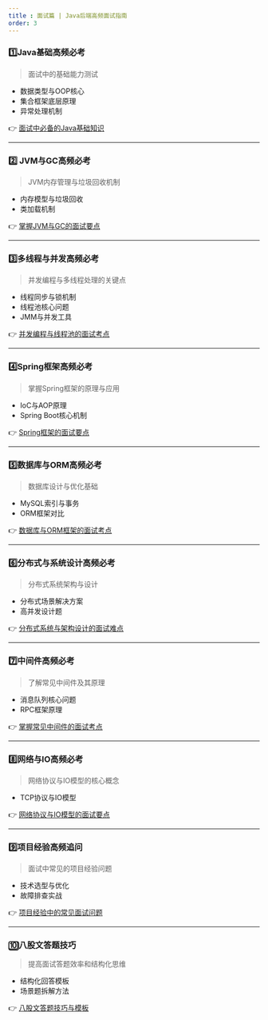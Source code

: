 ```yaml
---
title : 面试篇 | Java后端高频面试指南
order: 3
---
```


### 1️⃣**Java基础高频必考**

> 面试中的基础能力测试

- 数据类型与OOP核心
- 集合框架底层原理
- 异常处理机制

👉 [面试中必备的Java基础知识](/2.面试篇/1.Java基础高频必考/1.数据类型与OOP核心.html)

------

### 2️⃣ **JVM与GC高频必考**

> JVM内存管理与垃圾回收机制

- 内存模型与垃圾回收
- 类加载机制

👉 [掌握JVM与GC的面试要点](/2.面试篇/2.JVM与GC高频必考/1.内存模型与垃圾回收.html)

------

### 3️⃣**多线程与并发高频必考**

> 并发编程与多线程处理的关键点

- 线程同步与锁机制
- 线程池核心问题
- JMM与并发工具

👉 [并发编程与线程池的面试考点](/2.面试篇/3.多线程与并发高频必考/1.线程同步与锁机制.html)

------

### 4️⃣**Spring框架高频必考**

> 掌握Spring框架的原理与应用

- IoC与AOP原理
- Spring Boot核心机制

👉 [Spring框架的面试要点](/2.面试篇/4.Spring框架高频必考/1.IoC与AOP原理.html)

------

### 5️⃣**数据库与ORM高频必考**

> 数据库设计与优化基础

- MySQL索引与事务
- ORM框架对比

👉 [数据库与ORM框架的面试考点](/2.面试篇/5.数据库与ORM高频必考/1.MySQL索引与事务.html)

------

### 6️⃣**分布式与系统设计高频必考**

> 分布式系统架构与设计

- 分布式场景解决方案
- 高并发设计题

👉 [分布式系统与架构设计的面试难点](/2.面试篇/6.分布式与系统设计高频必考/1.分布式场景解决方案.html)

------

### 7️⃣**中间件高频必考**

> 了解常见中间件及其原理

- 消息队列核心问题
- RPC框架原理

👉 [掌握常见中间件的面试考点](/2.面试篇/7.中间件高频必考/1.消息队列核心问题.html)

------

### 8️⃣**网络与IO高频必考**

> 网络协议与IO模型的核心概念

- TCP协议与IO模型

👉 [网络协议与IO模型的面试要点](/2.面试篇/8.网络与IO高频必考/1.TCP协议与IO模型.html)

------

### 9️⃣**项目经验高频追问**

> 面试中常见的项目经验问题

- 技术选型与优化
- 故障排查实战

👉 [项目经验中的常见面试问题](/2.面试篇/9.项目经验高频追问/1.技术选型与优化.html)

------

### 🔟**八股文答题技巧**

> 提高面试答题效率和结构化思维

- 结构化回答模板
- 场景题拆解方法

👉 [八股文答题技巧与模板](/2.面试篇/10.八股文答题技巧/1.结构化回答模板.html)

